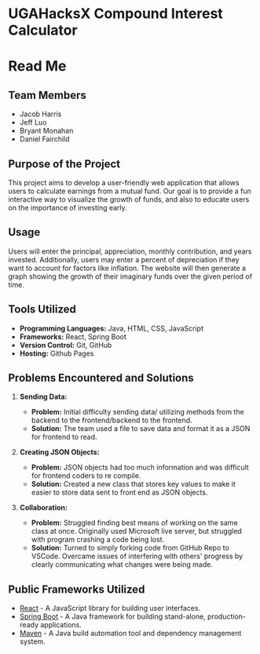 # UGAHacksX Compound Interest Calculator 

# Read Me

## Team Members
- Jacob Harris
- Jeff Luo
- Bryant Monahan 
- Daniel Fairchild

## Purpose of the Project
This project aims to develop a user-friendly web application that allows users to calculate earnings from a mutual fund. Our goal is to provide a fun interactive way to visualize the growth of funds, and also to educate users on the importance of investing early.

## Usage
Users will enter the principal, appreciation, monthly contribution, and years invested. Additionally, users may enter a percent of depreciation if they want to account for factors like inflation. The website will then generate a graph showing the growth of their imaginary funds over the given period of time.  

## Tools Utilized
- **Programming Languages:** Java, HTML, CSS, JavaScript 
- **Frameworks:** React, Spring Boot 
- **Version Control:** Git, GitHub
- **Hosting:** Github Pages 

## Problems Encountered and Solutions
1. **Sending Data:**
   - **Problem:** Initial difficulty sending data/ utilizing methods from the backend to the frontend/backend to the frontend.
   - **Solution:** The team used a file to save data and format it as a JSON for frontend to read.

2. **Creating JSON Objects:**
   - **Problem:** JSON objects had too much information and was difficult for frontend coders to re compile.
   - **Solution:** Created a new class that stores key values to make it easier to store data sent to front end as JSON objects.

3. **Collaboration:**
   - **Problem:** Struggled finding best means of working on the same class at once. Originally used Microsoft live server, but struggled with program crashing a 
   code being lost.
   - **Solution:** Turned to simply forking code from GitHub Repo to VSCode. Overcame issues of interfering with others' progress by clearly communicating what 
   changes were being made.

## Public Frameworks Utilized
- [React](https://reactjs.org) - A JavaScript library for building user interfaces.
- [Spring Boot](https://spring.io/projects/spring-boot) - A Java framework for building stand-alone, production-ready applications.
- [Maven](https://maven.apache.org/) - A Java build automation tool and dependency management system.

